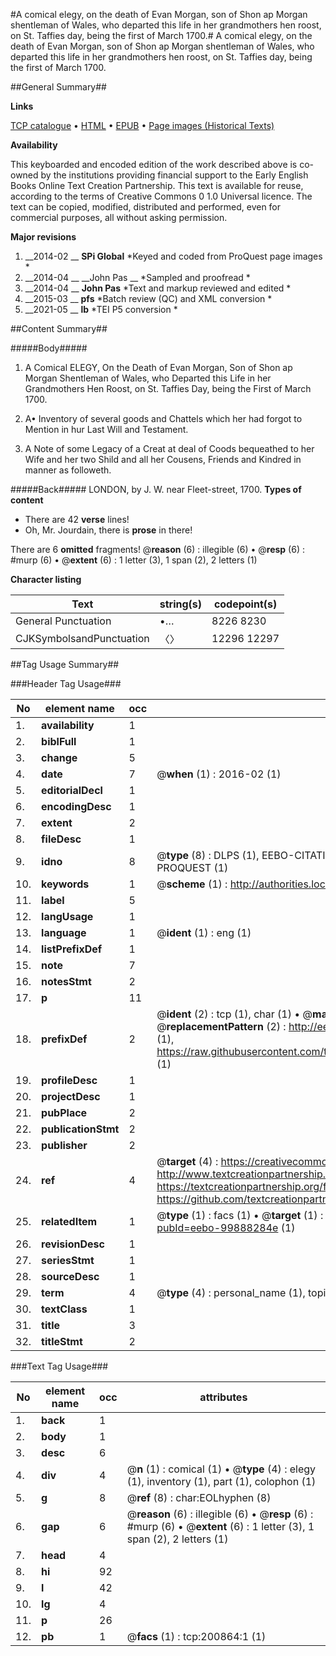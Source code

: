 #A comical elegy, on the death of Evan Morgan, son of Shon ap Morgan shentleman of Wales, who departed this life in her grandmothers hen roost, on St. Taffies day, being the first of March 1700.#
A comical elegy, on the death of Evan Morgan, son of Shon ap Morgan shentleman of Wales, who departed this life in her grandmothers hen roost, on St. Taffies day, being the first of March 1700.

##General Summary##

**Links**

[TCP catalogue](http://www.ota.ox.ac.uk/tcp/)  • 
[HTML](http://tei.it.ox.ac.uk/tcp/Texts-HTML/free/B20/B20572.html)  • 
[EPUB](http://tei.it.ox.ac.uk/tcp/Texts-EPUB/free/B20/B20572.epub) • 
[Page images (Historical Texts)](https://historicaltexts.jisc.ac.uk/eebo-99888284e)

**Availability**

This keyboarded and encoded edition of the work described above is co-owned by the
    institutions providing financial support to the Early English Books Online Text Creation
    Partnership. This text is available for reuse, according to the terms of  Creative Commons 0 1.0 Universal
    licence. The text can be copied, modified, distributed and performed, even for commercial
    purposes, all without asking permission.

**Major revisions**

1. __2014-02 __ __SPi Global__ *Keyed and coded from ProQuest page images *
1. __2014-04 __ __John Pas __ *Sampled and proofread *
1. __2014-04 __ __John Pas__ *Text and markup reviewed and edited *
1. __2015-03 __ __pfs__ *Batch review (QC) and XML conversion *
1. __2021-05 __ __lb__ *TEI P5 conversion *

##Content Summary##

#####Body#####

1. A Comical ELEGY, On the Death of Evan Morgan, Son of Shon ap Morgan Shentleman of Wales, who Departed this Life in her Grandmothers Hen Roost, on St. Taffies Day, being the First of March 1700.

1. A• Inventory of several goods and Chattels which her had forgot to Mention in hur Last Will and Testament.

1. A Note of some Legacy of a Creat at deal of Coods bequeathed to her Wife and her two Shild and all her Cousens, Friends and Kindred in manner as followeth.

#####Back#####
LONDON, by J. W. near Fleet-street, 1700.
**Types of content**

  * There are 42 **verse** lines!
  * Oh, Mr. Jourdain, there is **prose** in there!

There are 6 **omitted** fragments! 
 @__reason__ (6) : illegible (6)  •  @__resp__ (6) : #murp (6)  •  @__extent__ (6) : 1 letter (3), 1 span (2), 2 letters (1)

**Character listing**


|Text|string(s)|codepoint(s)|
|---|---|---|
|General Punctuation|•…|8226 8230|
|CJKSymbolsandPunctuation|〈〉|12296 12297|

##Tag Usage Summary##

###Header Tag Usage###

|No|element name|occ|attributes|
|---|---|---|---|
|1.|__availability__|1||
|2.|__biblFull__|1||
|3.|__change__|5||
|4.|__date__|7| @__when__ (1) : 2016-02 (1)|
|5.|__editorialDecl__|1||
|6.|__encodingDesc__|1||
|7.|__extent__|2||
|8.|__fileDesc__|1||
|9.|__idno__|8| @__type__ (8) : DLPS (1), EEBO-CITATION (1), VID (1), EEBO-PROQUEST (1), STC (3), PROQUEST (1)|
|10.|__keywords__|1| @__scheme__ (1) : http://authorities.loc.gov/ (1)|
|11.|__label__|5||
|12.|__langUsage__|1||
|13.|__language__|1| @__ident__ (1) : eng (1)|
|14.|__listPrefixDef__|1||
|15.|__note__|7||
|16.|__notesStmt__|2||
|17.|__p__|11||
|18.|__prefixDef__|2| @__ident__ (2) : tcp (1), char (1)  •  @__matchPattern__ (2) : ([0-9\-]+):([0-9IVX]+) (1), (.+) (1)  •  @__replacementPattern__ (2) : http://eebo.chadwyck.com/downloadtiff?vid=$1&page=$2 (1), https://raw.githubusercontent.com/textcreationpartnership/Texts/master/tcpchars.xml#$1 (1)|
|19.|__profileDesc__|1||
|20.|__projectDesc__|1||
|21.|__pubPlace__|2||
|22.|__publicationStmt__|2||
|23.|__publisher__|2||
|24.|__ref__|4| @__target__ (4) : https://creativecommons.org/publicdomain/zero/1.0/ (1), http://www.textcreationpartnership.org/docs/. (1), https://textcreationpartnership.org/faq/#faq05 (1), https://github.com/textcreationpartnership (1)|
|25.|__relatedItem__|1| @__type__ (1) : facs (1)  •  @__target__ (1) : https://data.historicaltexts.jisc.ac.uk/view?pubId=eebo-99888284e (1)|
|26.|__revisionDesc__|1||
|27.|__seriesStmt__|1||
|28.|__sourceDesc__|1||
|29.|__term__|4| @__type__ (4) : personal_name (1), topical_term (2), genre_form (1)|
|30.|__textClass__|1||
|31.|__title__|3||
|32.|__titleStmt__|2||


###Text Tag Usage###

|No|element name|occ|attributes|
|---|---|---|---|
|1.|__back__|1||
|2.|__body__|1||
|3.|__desc__|6||
|4.|__div__|4| @__n__ (1) : comical (1)  •  @__type__ (4) : elegy (1), inventory (1), part (1), colophon (1)|
|5.|__g__|8| @__ref__ (8) : char:EOLhyphen (8)|
|6.|__gap__|6| @__reason__ (6) : illegible (6)  •  @__resp__ (6) : #murp (6)  •  @__extent__ (6) : 1 letter (3), 1 span (2), 2 letters (1)|
|7.|__head__|4||
|8.|__hi__|92||
|9.|__l__|42||
|10.|__lg__|4||
|11.|__p__|26||
|12.|__pb__|1| @__facs__ (1) : tcp:200864:1 (1)|
